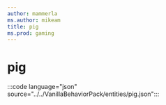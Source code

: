 ```yaml
---
author: mammerla
ms.author: mikeam
title: pig
ms.prod: gaming
---
```


# pig

:::code language="json" source="../../VanillaBehaviorPack/entities/pig.json":::
